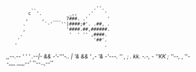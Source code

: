              ..                     .''.
            c  '.          _,,    .'    '
           ,     ,   ___  7###. .'       '
          .       `-'   ''|####;#'. .##, .
          ,               '####.##,######.
         .                 '  ' '' ,####.
        '                           '##'.
       '                                .
__,,--.--                                '
      '                                  '
  .--|-        &&                        -'-'''-.._
     |         '&              &&         '
    __,-                       '&        -'---.
  ''  ,                                   ;
       .             kk.                 -.-,_
        -_           ''KK                ;
          ''--,_                        ,
                ''--,__           __,,--'
                       ''--..,--''     
